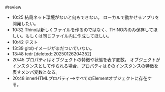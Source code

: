 #review
- 10:25 
	結局ネット環境がないと何もできない。
	ローカルで動かせるアプリを開発したい。 
- 10:32 Thinoは新しくファイルを作るのではなく、THINO内のみ保存してほしい。もしくは同じファイル内に作成してほしい。 
- 10:42 テスト 
- 13:39 gitのイメージがまだついていない。 
- 13:48 tedr 
	[deleted::20250126204352]
- 20:45 
	プロパティはオブジェクトの特徴や状態を表す変数。
	オブジェクトがインスタンスとして作られる場合、プロパティはそのインスタンスの特徴を表すメンバ変数となる。 
- 20:48 innerHTMLプロパティ-->すべてのElementオブジェクトに存在する。 